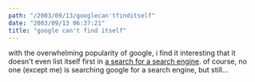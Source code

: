```yaml
---
path: "/2003/09/13/googlecan'tfinditself" 
date: "2003/09/13 06:37:21" 
title: "google can't find itself" 
---
```

<p>with the overwhelming popularity of google, i find it interesting that it doesn't even list itself first in <a href="http://www.google.com/search?q=search+engine">a search for a search engine</a>. of course, no one (except me) is searching google for a search engine, but still...</p>